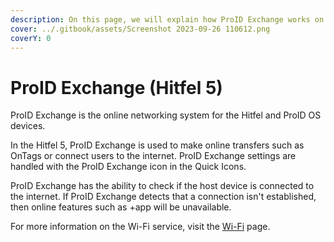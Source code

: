 ```yaml
---
description: On this page, we will explain how ProID Exchange works on the Hitfel 5 system.
cover: ../.gitbook/assets/Screenshot 2023-09-26 110612.png
coverY: 0
---
```


# ProID Exchange (Hitfel 5)

ProID Exchange is the online networking system for the Hitfel and ProID OS devices.

In the Hitfel 5, ProID Exchange is used to make online transfers such as OnTags or connect users to the internet. ProID Exchange settings are handled with the ProID Exchange icon in the Quick Icons.

ProID Exchange has the ability to check if the host device is connected to the internet. If ProID Exchange detects that a connection isn't established, then online features such as +app will be unavailable.

For more information on the Wi-Fi service, visit the [Wi-Fi](../wi-fi-module.md) page.
